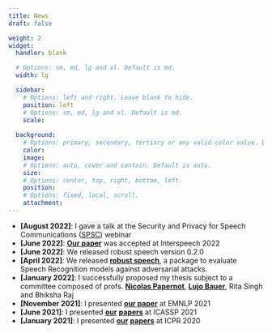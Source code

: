 ```yaml
---
title: News
draft: false

weight: 2
widget:
  handler: blank

  # Options: sm, md, lg and xl. Default is md.
  width: lg

  sidebar:
    # Options: left and right. Leave blank to hide.
    position: left
    # Options: sm, md, lg and xl. Default is md.
    scale:
  
  background:
    # Options: primary, secondary, tertiary or any valid color value. Default is primary.
    color:
    image:
    # Options: auto, cover and contain. Default is auto.
    size:
    # Options: center, top, right, bottom, left.
    position:
    # Options: fixed, local, scroll.
    attachment: 
---
```


* **[August 2022]**: I gave a talk at the Security and Privacy for Speech Communications ([SPSC](https://www.spsc-sig.org)) webinar
* **[June 2022]**: **[Our paper](https://arxiv.org/abs/2203.16536)** was accepted at Interspeech 2022
* **[June 2022]**: We released robust speech version 0.2.0
* **[April 2022]**: We released **[robust speech](https://github.com/RaphaelOlivier/robust_speech)**, a package to evaluate Speech Recognition models against adversarial attacks.
* **[January 2022]**: I successfully proposed my thesis subject to a committee composed of profs. **[Nicolas Papernot](https://www.papernot.fr/)**, **[Lujo Bauer](https://users.ece.cmu.edu/~lbauer/)**, Rita Singh and Bhiksha Raj
* **[November 2021]**: I presented **[our paper](https://aclanthology.org/2021.emnlp-main.514)** at EMNLP 2021
* **[June 2021]**: I presented **[our](https://ieeexplore.ieee.org/document/9414696)** **[papers](https://ieeexplore.ieee.org/document/9414525)** at ICASSP 2021
* **[January 2021]**: I presented **[our](https://arxiv.org/abs/2005.14070)** **[papers](https://ieeexplore.ieee.org/document/9412932)** at ICPR 2020